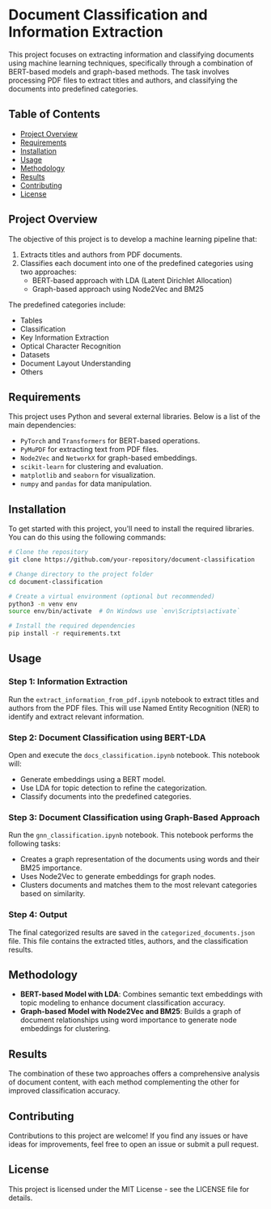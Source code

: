 
# Document Classification and Information Extraction

This project focuses on extracting information and classifying documents using machine learning techniques, specifically through a combination of BERT-based models and graph-based methods. The task involves processing PDF files to extract titles and authors, and classifying the documents into predefined categories.

## Table of Contents
- [Project Overview](#project-overview)
- [Requirements](#requirements)
- [Installation](#installation)
- [Usage](#usage)
- [Methodology](#methodology)
- [Results](#results)
- [Contributing](#contributing)
- [License](#license)

## Project Overview
The objective of this project is to develop a machine learning pipeline that:
1. Extracts titles and authors from PDF documents.
2. Classifies each document into one of the predefined categories using two approaches:
   - BERT-based approach with LDA (Latent Dirichlet Allocation)
   - Graph-based approach using Node2Vec and BM25

The predefined categories include:
- Tables
- Classification
- Key Information Extraction
- Optical Character Recognition
- Datasets
- Document Layout Understanding
- Others

## Requirements
This project uses Python and several external libraries. Below is a list of the main dependencies:
- `PyTorch` and `Transformers` for BERT-based operations.
- `PyMuPDF` for extracting text from PDF files.
- `Node2Vec` and `NetworkX` for graph-based embeddings.
- `scikit-learn` for clustering and evaluation.
- `matplotlib` and `seaborn` for visualization.
- `numpy` and `pandas` for data manipulation.

## Installation
To get started with this project, you'll need to install the required libraries. You can do this using the following commands:

```bash
# Clone the repository
git clone https://github.com/your-repository/document-classification

# Change directory to the project folder
cd document-classification

# Create a virtual environment (optional but recommended)
python3 -m venv env
source env/bin/activate  # On Windows use `env\Scripts\activate`

# Install the required dependencies
pip install -r requirements.txt
```


## Usage

### Step 1: Information Extraction
Run the `extract_information_from_pdf.ipynb` notebook to extract titles and authors from the PDF files. This will use Named Entity Recognition (NER) to identify and extract relevant information.

### Step 2: Document Classification using BERT-LDA
Open and execute the `docs_classification.ipynb` notebook. This notebook will:
- Generate embeddings using a BERT model.
- Use LDA for topic detection to refine the categorization.
- Classify documents into the predefined categories.

### Step 3: Document Classification using Graph-Based Approach
Run the `gnn_classification.ipynb` notebook. This notebook performs the following tasks:
- Creates a graph representation of the documents using words and their BM25 importance.
- Uses Node2Vec to generate embeddings for graph nodes.
- Clusters documents and matches them to the most relevant categories based on similarity.

### Step 4: Output
The final categorized results are saved in the `categorized_documents.json` file. This file contains the extracted titles, authors, and the classification results.

## Methodology
- **BERT-based Model with LDA**: Combines semantic text embeddings with topic modeling to enhance document classification accuracy.
- **Graph-based Model with Node2Vec and BM25**: Builds a graph of document relationships using word importance to generate node embeddings for clustering.

## Results
The combination of these two approaches offers a comprehensive analysis of document content, with each method complementing the other for improved classification accuracy.

## Contributing
Contributions to this project are welcome! If you find any issues or have ideas for improvements, feel free to open an issue or submit a pull request.

## License
This project is licensed under the MIT License - see the LICENSE file for details.
